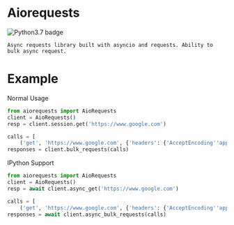 # Aiorequests

![Python3.7 badge](https://img.shields.io/badge/python-v3.7-blue)

    Async requests library built with asyncio and requests. Ability to bulk async request.


# Example

Normal Usage
```python
from aiorequests import AioRequests
client = AioRequests()
resp = client.session.get('https://www.google.com')

calls = [
    ('get', 'https://www.google.com', {'headers': {'AcceptEncoding''application/json'}}), ('post', 'https://www.github.com')]
responses = client.bulk_requests(calls)
```

IPython Support
```python
from aiorequests import AioRequests
client = AioRequests()
resp = await client.async_get('https://www.google.com')

calls = [
    ('get', 'https://www.google.com', {'headers': {'AcceptEncoding''application/json'}}), ('post', 'https://www.github.com')]
responses = await client.async_bulk_requests(calls)
```
